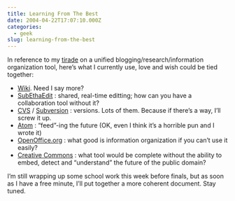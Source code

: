 ```yaml
---
title: Learning From The Best
date: 2004-04-22T17:07:10.000Z
categories:
  - geek
slug: learning-from-the-best
---
```

In reference to my [tirade][1]  on a unified blogging/research/information organization tool, here’s what I currently use, love and wish could be tied together:

<ul class="simple">
  <li>
    <a class="reference external" href="http://moin.sf.net/">Wiki</a>. Need I say more?
  </li>
  <li>
    <a class="reference external" href="http://www.codingmonkeys.de/subethaedit/">SubEthaEdit</a> : shared, real-time editting; how can you have a collaboration tool without it?
  </li>
  <li>
    <a class="reference external" href="http://www.cvshome.org/">CVS</a> / <a class="reference external" href="http://subversion.tigris.org/">Subversion</a> : versions. Lots of them. Because if there’s a way, I’ll screw it up.
  </li>
  <li>
    <a class="reference external" href="http://www.atomenabled.org/">Atom</a> : “feed”-ing the future (OK, even I think it’s a horrible pun and I wrote it)
  </li>
  <li>
    <a class="reference external" href="http://openoffice.org">OpenOffice.org</a> : what good is information organization if you can’t use it easily?
  </li>
  <li>
    <a class="reference external" href="http://creativecommons.org">Creative Commons</a> : what tool would be complete without the ability to embed, detect and “understand” the future of the public domain?
  </li>
</ul>

I’m still wrapping up some school work this week before finals, but as soon as I have a free minute, I’ll put together a more coherent document. Stay tuned.



 [1]: http://www.yergler.net/averages/archives/2004/04/12/better_blogging_or_its_more_than_just_a_blog_virginia
